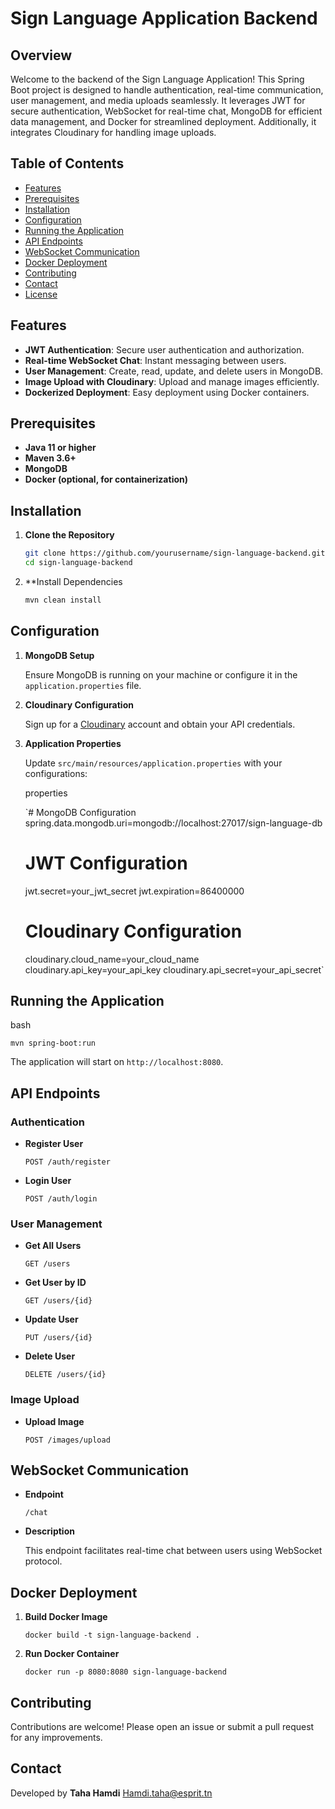 # Sign Language Application Backend

## Overview

Welcome to the backend of the Sign Language Application! This Spring Boot project is designed to handle authentication, real-time communication, user management, and media uploads seamlessly. It leverages JWT for secure authentication, WebSocket for real-time chat, MongoDB for efficient data management, and Docker for streamlined deployment. Additionally, it integrates Cloudinary for handling image uploads.

## Table of Contents

- [Features](#features)
- [Prerequisites](#prerequisites)
- [Installation](#installation)
- [Configuration](#configuration)
- [Running the Application](#running-the-application)
- [API Endpoints](#api-endpoints)
- [WebSocket Communication](#websocket-communication)
- [Docker Deployment](#docker-deployment)
- [Contributing](#contributing)
- [Contact](#contact)
- [License](#license)

## Features

- **JWT Authentication**: Secure user authentication and authorization.
- **Real-time WebSocket Chat**: Instant messaging between users.
- **User Management**: Create, read, update, and delete users in MongoDB.
- **Image Upload with Cloudinary**: Upload and manage images efficiently.
- **Dockerized Deployment**: Easy deployment using Docker containers.

## Prerequisites

- **Java 11 or higher**
- **Maven 3.6+**
- **MongoDB**
- **Docker (optional, for containerization)**

## Installation

1. **Clone the Repository**

   ```bash
   git clone https://github.com/yourusername/sign-language-backend.git
   cd sign-language-backend

2. **Install Dependencies
     ```bash
     mvn clean install
Configuration
-------------

1.  **MongoDB Setup**

    Ensure MongoDB is running on your machine or configure it in the `application.properties` file.

2.  **Cloudinary Configuration**

    Sign up for a [Cloudinary](https://cloudinary.com/) account and obtain your API credentials.

3.  **Application Properties**

    Update `src/main/resources/application.properties` with your configurations:

    properties


    `# MongoDB Configuration
    spring.data.mongodb.uri=mongodb://localhost:27017/sign-language-db

    # JWT Configuration
    jwt.secret=your_jwt_secret
    jwt.expiration=86400000

    # Cloudinary Configuration
    cloudinary.cloud_name=your_cloud_name
    cloudinary.api_key=your_api_key
    cloudinary.api_secret=your_api_secret`

Running the Application
-----------------------

bash


`mvn spring-boot:run`

The application will start on `http://localhost:8080`.

API Endpoints
-------------

### Authentication

-   **Register User**



    `POST /auth/register`

-   **Login User**



    `POST /auth/login`

### User Management

-   **Get All Users**



    `GET /users`

-   **Get User by ID**


    `GET /users/{id}`

-   **Update User**


    `PUT /users/{id}`

-   **Delete User**



    `DELETE /users/{id}`

### Image Upload

-   **Upload Image**



    `POST /images/upload`

WebSocket Communication
-----------------------

-   **Endpoint**



    `/chat`

-   **Description**

    This endpoint facilitates real-time chat between users using WebSocket protocol.

Docker Deployment
-----------------

1.  **Build Docker Image**



    `docker build -t sign-language-backend .`

2.  **Run Docker Container**



    `docker run -p 8080:8080 sign-language-backend`

Contributing
------------

Contributions are welcome! Please open an issue or submit a pull request for any improvements.

Contact
-------

Developed by **Taha Hamdi**
Hamdi.taha@esprit.tn
